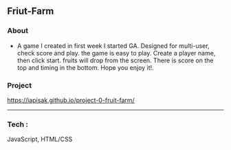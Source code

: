 ## Friut-Farm
### About 
- A game I created in first week I started GA. Designed for multi-user, check score and play. the game is easy to play. Create a player name, then click start. fruits will drop from the screen. There is score on the top and timing in the bottom. Hope you enjoy it!.

### Project
https://iapisak.github.io/project-0-fruit-farm/

---
### Tech :
JavaScript, HTML/CSS
